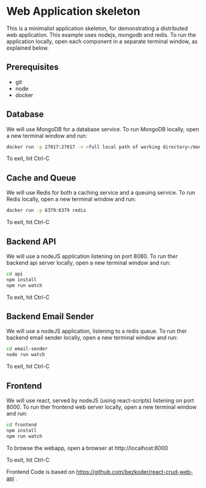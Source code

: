 # Web Application skeleton

This is a minimalist application skeleton, for demonstrating a distributed web application. This example uses nodejs, mongodb and redis. To run the application locally, open each component in a separate terminal window, as explained below.

## Prerequisites

* git
* node
* docker

## Database

We will use MongoDB for a database service. To run MongoDB locally, open a new terminal window and run: 
```bash
docker run -p 27017:27017 -v <full local path of working directory>/mongodb-data:/data/db mongo
```
To exit, hit Ctrl-C

## Cache and Queue

We will use Redis for both a caching service and a queuing service. To run Redis locally, open a new terminal window and run: 
```bash
docker run -p 6379:6379 redis 
```
To exit, hit Ctrl-C

## Backend API

We will use a nodeJS application listening on port 8080.
To run ther backend api server locally, open a new terminal window and run: 
```bash
cd api
npm install
npm run watch 
```
To exit, hit Ctrl-C

## Backend Email Sender

We will use a nodeJS application, listening to a redis queue.
To run ther backend email sender locally, open a new terminal window and run: 
```bash
cd email-sender
node run watch 
```
To exit, hit Ctrl-C


## Frontend

We will use react, served by nodeJS (using react-scripts) listening on port 8000.
To run ther frontend web server locally, open a new terminal window and run: 
```bash
cd frontend
npm install
npm run watch 
```
To browse the webapp, open a browser at http://localhost:8000

To exit, hit Ctrl-C

Frontend Code is based on https://github.com/bezkoder/react-crud-web-api .

